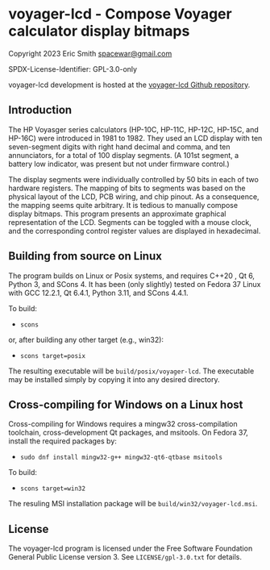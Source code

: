 # voyager-lcd - Compose Voyager calculator display bitmaps

Copyright 2023 Eric Smith <spacewar@gmail.com>

SPDX-License-Identifier: GPL-3.0-only

voyager-lcd development is hosted at the
[voyager-lcd Github repository](https://github.com/brouhaha/voyager-lcd/).

## Introduction

The HP Voyasger series calculators (HP-10C, HP-11C, HP-12C, HP-15C, and
HP-16C) were introduced in 1981 to 1982. They used an LCD display with
ten seven-segment digits with right hand decimal and comma, and ten
annunciators, for a total of 100 display segments. (A 101st segment, a
battery low indicator, was present but not under firmware control.)

The display segments were individually controlled by 50 bits in each of
two hardware registers. The mapping of bits to segments was based on the
physical layout of the LCD, PCB wiring, and chip pinout. As a consequence,
the mapping seems quite arbitrary. It is tedious to manually compose display
bitmaps. This program presents an approximate graphical representation of
the LCD. Segments can be toggled with a mouse clock, and the corresponding
control register values are displayed in hexadecimal.

## Building from source on Linux

The program builds on Linux or Posix systems, and requires C++20 , Qt
6, Python 3, and SCons 4. It has been (only slightly) tested on Fedora
37 Linux with GCC 12.2.1, Qt 6.4.1, Python 3.11, and SCons 4.4.1.

To build:

- `scons`

or, after building any other target (e.g., win32):

- `scons target=posix`

The resulting executable will be `build/posix/voyager-lcd`.
The executable may be installed simply by copying it into any desired
directory.

## Cross-compiling for Windows on a Linux host

Cross-compiling for Windows requires a mingw32 cross-compilation toolchain,
cross-development Qt packages, and msitools. On Fedora 37, install the
required packages by:

- `sudo dnf install mingw32-g++ mingw32-qt6-qtbase msitools`

To build:

- `scons target=win32`

The resuling MSI installation package will be `build/win32/voyager-lcd.msi`.

## License

The voyager-lcd program is licensed under the Free Software Foundation
General Public License version 3. See `LICENSE/gpl-3.0.txt` for details.
